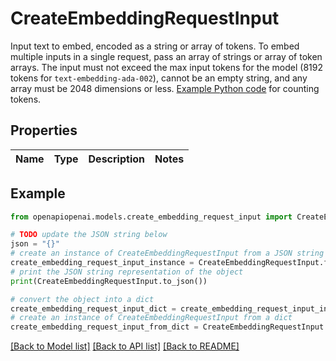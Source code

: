 # CreateEmbeddingRequestInput

Input text to embed, encoded as a string or array of tokens. To embed multiple inputs in a single request, pass an array of strings or array of token arrays. The input must not exceed the max input tokens for the model (8192 tokens for `text-embedding-ada-002`), cannot be an empty string, and any array must be 2048 dimensions or less. [Example Python code](https://cookbook.openai.com/examples/how_to_count_tokens_with_tiktoken) for counting tokens. 

## Properties

Name | Type | Description | Notes
------------ | ------------- | ------------- | -------------

## Example

```python
from openapiopenai.models.create_embedding_request_input import CreateEmbeddingRequestInput

# TODO update the JSON string below
json = "{}"
# create an instance of CreateEmbeddingRequestInput from a JSON string
create_embedding_request_input_instance = CreateEmbeddingRequestInput.from_json(json)
# print the JSON string representation of the object
print(CreateEmbeddingRequestInput.to_json())

# convert the object into a dict
create_embedding_request_input_dict = create_embedding_request_input_instance.to_dict()
# create an instance of CreateEmbeddingRequestInput from a dict
create_embedding_request_input_from_dict = CreateEmbeddingRequestInput.from_dict(create_embedding_request_input_dict)
```
[[Back to Model list]](../README.md#documentation-for-models) [[Back to API list]](../README.md#documentation-for-api-endpoints) [[Back to README]](../README.md)



